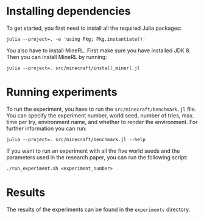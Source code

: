 # Installing dependencies

To get started, you first need to install all the required Julia packages:

```shell
julia --project=. -e 'using Pkg; Pkg.instantiate()'
```

You also have to install MineRL. First make sure you have installed JDK 8. Then you can install MineRL by running:

```shell
julia --project=. src/minecraft/install_minerl.jl
```

# Running experiments

To run the experiment, you have to run the `src/minecraft/benchmark.jl` file. You can specify the experiment number, world seed, number of tries, max. time per try, environment name, and whether to render the environment. For further information you can run:

```shell
julia --project=. src/minecraft/benchmark.jl --help
```

If you want to run an experiment with all the five world seeds and the parameters used in the research paper, you can run the following script:
```shell
./run_experiment.sh <experiment_number>
```
# Results 

The results of the experiments can be found in the `experiments` directory.
